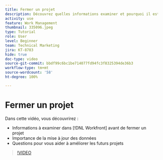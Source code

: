 ```yaml
---
title: Fermer un projet
description: Découvrez quelles informations examiner et pourquoi il est important de disposer de données mises à jour dans un projet avant de le clôturer dans  [!DNL  Workfront].
activity: use
feature: Work Management
thumbnail: 335096.jpeg
type: Tutorial
role: User
level: Beginner
team: Technical Marketing
jira: KT-8783
hide: true
doc-type: video
source-git-commit: bbdf99c6bc1be714077fd94fc3f8325394de36b3
workflow-type: tm+mt
source-wordcount: '58'
ht-degree: 100%

---
```


# Fermer un projet

Dans cette vidéo, vous découvrirez :

* Informations à examiner dans [!DNL Workfront] avant de fermer un projet
* Importance de la mise à jour des données
* Questions pour vous aider à améliorer les futurs projets

>[!VIDEO](https://video.tv.adobe.com/v/335096/?quality=12&learn=on&enablevpops=1)

<!--
This video is confusing. We have heard multiple complaints that it doesn't show how to actually change the project to Complete. "Change the project status to complete" covers the same material in more depth and clarity, so we've removed this tutorial from the TOC and redirected it's URL to point to "Change the project status to complete".
-->
